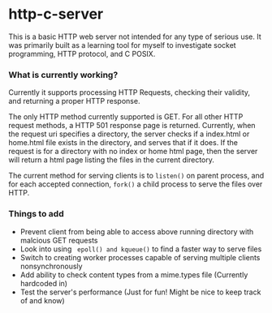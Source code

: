 # http-c-server
This is a basic HTTP web server not intended for any type of serious use. It was primarily built as a learning tool for myself to investigate socket programming, HTTP protocol, and C POSIX.

### What is currently working?
Currently it supports processing HTTP Requests, checking their validity, and returning a proper HTTP response.

The only HTTP method currently supported is GET. For all other HTTP request methods, a HTTP 501 response page is returned.
Currently, when the request uri specifies a directory, the server checks if a index.html or home.html file exists in the directory, and serves that if it does. 
If the request is for a directory with no index or home html page, then the server will return a html page listing the files in the current directory.

The current method for serving clients is to ``` listen() ``` on parent process, and for each accepted connection, ``` fork() ``` a child process to serve the files over HTTP.


### Things to add
- Prevent client from being able to access above running directory with malcious GET requests
- Look into using ``` epoll() and kqueue()``` to find a faster way to serve files
- Switch to creating worker processes capable of serving multiple clients nonsynchronously
- Add ability to check content types from a mime.types file (Currently hardcoded in)
- Test the server's performance (Just for fun! Might be nice to keep track of and know)
